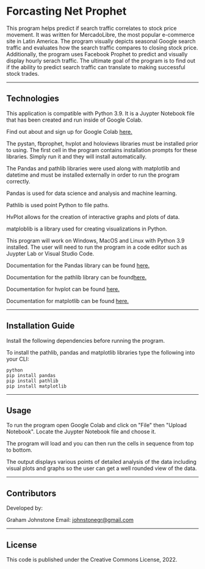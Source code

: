 # Forcasting Net Prophet

This program helps predict if search traffic correlates to stock price movement. It was written for MercadoLibre, the most popular e-commerce site in Latin America. The program visually depicts seasonal Google search traffic and evaluates how the search traffic compares to closing stock price. Additionally, the program uses Facebook Prophet to predict and visually display hourly serach traffic. The ultimate goal of the program is to find out if the ability to predict search traffic can translate to making successful stock trades.

---

## Technologies

This application is compatible with Python 3.9.
It is a Juypter Notebook file that has been created and run inside of Google Colab.

Find out about and sign up for Google Colab [here.](https://colab.research.google.com)

The pystan, fbprophet, hvplot and holoviews libraries must be installed prior to using. The first cell in the program contains installation prompts for these libraries. Simply run it and they will install automatically.

The Pandas and pathlib libraries were used along with matplotlib and datetime and must be installed externally in order to run the program correctly.

Pandas is used for data science and analysis and machine learning.

Pathlib is used point Python to file paths.

HvPlot allows for the creation of interactive graphs and plots of data.

matploblib is a library used for creating visualizations in Python.

This program will work on Windows, MacOS and Linux with Python 3.9 installed. The user will need to run the program in a code editor such as Juypter Lab or Visual Studio Code.

Documentation for the Pandas library can be found [here.](https://pandas.pydata.org/docs/)

Documentation for the pathlib library can be found[here.](https://docs.python.org/3/library/pathlib.html)

Documentation for hvplot can be found [here.](https://hvplot.holoviz.org)

Documentation for matplotlib can be found [here.](https://matplotlib.org/stable/index.html)

---

## Installation Guide

Install the following dependencies before running the program.

To install the pathlib, pandas and matplotlib libraries type the following into your CLI:

```
python
pip install pandas
pip install pathlib
pip install matplotlib
```
---

## Usage

To run the program open Google Colab and click on "File" then "Upload Notebook". Locate the Juypter Notebook file and choose it.

The program will load and you can then run the cells in sequence from top to bottom.

The output displays various points of detailed analysis of the data including visual plots and graphs so the user can get a well rounded view of the data.

---

## Contributors

Developed by:

Graham Johnstone
Email: johnstonegr@gmail.com

---

## License
This code is published under the Creative Commons License, 2022.

